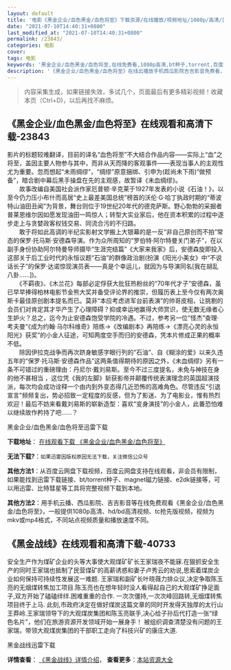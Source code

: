 ```yaml
---
layout: default
title: '电影《黑金企业/血色黑金/血色将至》下载资源/在线播放/视频地址/1080p/高清/蓝光'
date: "2021-07-10T14:40:31+0800"
last_modified_at: "2021-07-10T14:40:31+0800"
permalink: /23843/
categories: 电影
cover:
tags: 电影
keywords: '黑金企业/血色黑金/血色将至,在线免费看,1080p高清,bt种子,torrent,百度云盘,magnet,磁力链,迅雷下载资源'
description: '《黑金企业/血色黑金/血色将至》在线云播放手机西瓜影院吉吉影音免费看，1080p高清bd/hd未删减完整版和tc抢先枪版，mkv/mp4格式，附带bt/torrent种子、magnet/磁力链、百度云盘、网盘资源迅雷下载链接'
---
```


>内容采集生成，如果链接失效，多试几个，页面最后有更多精彩视频！收藏本页（Ctrl+D)，以后再找不麻烦。


## 《黑金企业/血色黑金/血色将至》在线观看和高清下载-23843

影片的标题较难翻译，目前的译名&ldquo;血色将至&rdquo;不大结合作品内容——实际上&ldquo;血”之将至，盖因主要人物参与其中，而非从天而降的客观事件&mdash;—表现当事人的主观性尤为重要。忽而想起&ldquo;未雨绸缪”，&ldquo;绸缪”原意捆绑、引申为(趁尚未下雨)“做预备&rdquo;，暗合剧中幕后黑手操盘在先的主观感，故暂译《未血绸缪》。<br />　　故事改编自美国社会派作家厄普顿&middot;辛克莱于1927年发表的小说《石油！》，以至今仍力压小布什而高居&ldquo;史上最差美国总统”榜首的沃伦&middot;G·哈丁执政时期的&ldquo;蒂波特山油田丑闻”为背景，舞台则位于19世纪20年代的德克萨斯。野心勃勃的采掘者普莱恩维尔因如愿发现油田一鸣惊人；转型大实业家后，他在资本积累的过程中逐步走上与贪婪政客权钱交易、同流合污的不归路。<br />　　敢于将如此高调的半纪实影射文学搬上大银幕的是一反&ldquo;非自己原创而不拍&rdquo;常态的保罗·托马斯&middot;安德森导演。作为众所周知的&ldquo;罗伯特&middot;阿尔特曼关门弟子”，在以副手身份协助阿尔特曼导师摄毕&ldquo;生涯完结篇&rdquo;《大家来我家》后，安德森旋即投入这部关于后工业时代的永恒议题“石油”的群像政治剧(扮演《阳光小美女》中“不说话长子&rdquo;的保罗&middot;达诺惊现演员表&mdash;—真是个幸运儿，就因为与导演同名[我在胡乱八卦……])。<br />　　《不羁夜》、《木兰花》每部必定俘获大批狂热粉丝的“70年代才子”安德森，虽已早早捧得柏林电影节金熊大奖并备受评论界的推崇，但履历表上至今仅有两次奥斯卡最佳原创剧本提名而已。莫非&ldquo;本应考虑进军台前表演”的帅哥皮相，让挑剔的会员们对肯定其才华产生了心理障碍？抑或幸运地赢得大师赏识，使无数无缘者心生妒火？总之，迄今为止安德森饱受学院的冷遇。不过，参考另一位&ldquo;怪杰”查理·考夫曼&ldquo;《成为约翰&middot;马尔科维奇》陪练&rarr;《改编剧本》再陪练→《漂亮心灵的永恒阳光》获奖&rdquo;的小金人征途，可知两度空手而归的安德森，凭本片修成正果的概率不低。<br />　　除因伊拉克战争而再次跻身敏感字眼行列的“石油”、自《糊涂的爱》以来久违五年的“保罗·托马斯&middot;安德森作品&rdquo;这两条值得期待的原因之外，《未血绸缪》另有一条不可错过的重磅理由：丹尼尔·戴刘易斯。至今不过三度提名，未免与神技在身的他不甚相当 ，这位凭《我的左脚》斩获影帝并颠覆传统表演理念的英国超演技派，每次均会成功诠释一个由内到外变态得几近恐怖的高难角色。尽管违反&ldquo;引退宣言”频频复出，势必招致一定程度的反感，但为了影迷、为了电影业，惟有热烈欢迎！最后不妨来看戴刘易斯的崭新造型：喜欢&ldquo;变身演技”的小金人，此番恐怕难以继续故作矜持了吧&hellip;…？


黑金企业/血色黑金/血色将至迅雷下载

**下载地址**： [在线观看下载 《黑金企业/血色黑金/血色将至》](https://www.993dy.com//vod-detail-id-24270.html) 


**无法下载?**：`如果迅雷因版权原因无法下载，关注微信公众号 `

**其他方法1**：从百度云网盘下载视频，百度云网盘支持在线观看，非会员有限制，如果能找到迅雷下载链接、bt/torrent种子、magnet磁力链接、e2dk链接等，可以用迅雷、比特彗星等工具将完整视频下载到本地。

**其他方法2**：用手机云播、西瓜影院、吉吉影音等在线免费观看《黑金企业/血色黑金/血色将至》，一般提供1080p高清、hd/bd高清视频、tc抢先版视频，视频为mkv或mp4格式，不同站点视频质量和播放速度不同。


## 《黑金战线》在线观看和高清下载-40733

安全生产作为煤矿企业的头等大事使大观煤矿矿长王家瑞夜不能寐.在狠抓安全生产的同时王家瑞也抵制了民营煤矿的高薪诱惑和妻子卢秀云的劝说,思索着煤炭企业如何保持可持续性发展这一难题. 王家瑞和副矿长叶晓薇力排众议,决定争取陈玉亮的无烟煤转焦加工项目.陈玉亮也在想年轻时没人看得起自己的大观煤矿挣足面子,双方开始了磕磕绊绊.困难重重的合作. 一次次僵持,一次次峰回路转,无烟煤转焦项目终于上马. 此刻,市政府决定在做好煤炭这篇文章的同时开发得天独厚的太行山王莽岭.王家瑞领导下的大观煤炭集团和陈玉亮联手,决心给子孙后代打造一张&ldquo;绿色名片”，他们在旅游资源开发领域开始一展身手！ 被组织调查清楚没有问题的王家瑞，带领大观煤炭集团的干部职工走向了科技兴矿的康庄大道.


黑金战线迅雷下载

**详情查看**： [《黑金战线》详情介绍](/movie/40733/)， **查看更多**：[本站资源大全](/movie/t/all/)

